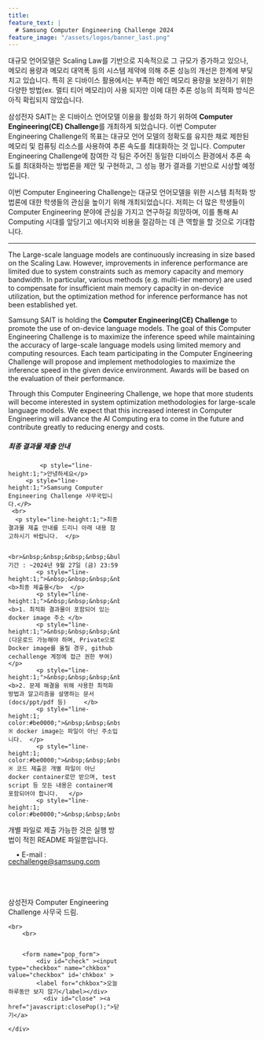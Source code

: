```yaml
---
title:
feature_text: |
  # Samsung Computer Engineering Challenge 2024
feature_image: "/assets/logos/banner_last.png"
---
```


대규모 언어모델은 Scaling Law를 기반으로 지속적으로 그 규모가 증가하고 있으나, 메모리 용량과 메모리 대역폭 등의 시스템 제약에 의해 추론 성능의 개선은 한계에 부딪치고 있습니다.
특히 온 디바이스 활용에서는 부족한 메인 메모리 용량을 보완하기 위한 다양한 방법(ex. 멀티 티어 메모리)이 사용 되지만 이에 대한 추론 성능의 최적화 방식은 아직 확립되지 않았습니다.

삼성전자 SAIT는 온 디바이스 언어모델 이용을 활성화 하기 위하여 **Computer Engineering(CE) Challenge**를 개최하게 되었습니다.
이번 Computer Engineering Challenge의 목표는 대규모 언어 모델의 정확도를 유지한 채로 제한된 메모리 및 컴퓨팅 리소스를 사용하여 추론 속도를 최대화하는 것 입니다.
Computer Engineering Challenge에 참여한 각 팀은 주어진 동일한 디바이스 환경에서 추론 속도를 최대화하는 방법론을 제안 및 구현하고, 그 성능 평가 결과를 기반으로 시상할 예정입니다.

이번 Computer Engineering Challenge는 대규모 언어모델을 위한 시스템 최적화 방법론에 대한 학생들의 관심을 높이기 위해 개최되었습니다. 저희는 더 많은 학생들이 Computer Engineering 분야에 관심을 가지고 연구하길 희망하며, 이를 통해 AI Computing 시대를 앞당기고 에너지와 비용을 절감하는 데 큰 역할을 할 것으로 기대합니다.    


<hr />

The Large-scale language models are continuously increasing in size based on the Scaling Law. However, improvements in inference performance are limited due to system constraints such as memory capacity and memory bandwidth. In particular, various methods (e.g. multi-tier memory) are used to compensate for insufficient main memory capacity in on-device utilization, but the optimization method for inference performance has not been established yet.

Samsung SAIT is holding the **Computer Engineering(CE) Challenge** to promote the use of on-device language models. The goal of this Computer Engineering Challenge is to maximize the inference speed while maintaining the accuracy of large-scale language models using limited memory and computing resources. Each team participating in the Computer Engineering Challenge will propose and implement methodologies to maximize the inference speed in the given device environment. Awards will be based on the evaluation of their performance.

Through this Computer Engineering Challenge, we hope that more students will become interested in system optimization methodologies for large-scale language models. We expect that this increased interest in Computer Engineering will advance the AI Computing era to come in the future and contribute greatly to reducing energy and costs.

<!-- layer popup content -->
<div class="layerPopup" id="layer_popup" style="visibility: visible;">
    <div class="layerBox" style="width: 45%;">
        <h5 class="title"> <b>최종 결과물 제출 안내</b></h5>
        <div class="cont">
		
             <p style="line-height:1;">안녕하세요</p>
	     <p style="line-height:1;">Samsung Computer Engineering Challenge 사무국입니다.</P>
     <br>
      <p style="line-height:1;">최종 결과물 제출 안내를 드리니 아래 내용 참고하시기 바랍니다.  </p>   
      
	        <br>&nbsp;&nbsp;&nbsp;&nbsp;&bull;&nbsp;기간 : ~2024년 9월 27일 (금) 23:59 
      		<p style="line-height:1;">&nbsp;&nbsp;&nbsp;&nbsp;&bull;&nbsp;<b>최종 제출물</b>  </p>        
    		<p style="line-height:1;">&nbsp;&nbsp;&nbsp;&nbsp;&nbsp;&nbsp;&nbsp;&nbsp;&nbsp; <b>1. 최적화 결과물이 포함되어 있는 docker image 주소 </b>   
      		<p style="line-height:1;">&nbsp;&nbsp;&nbsp;&nbsp;&nbsp;&nbsp;&nbsp;&nbsp;&nbsp;&nbsp;&nbsp; (다운로드 가능해야 하며, Private으로 Docker image를 올릴 경우, github cechallenge 계정에 접근 권한 부여)  </p> 
        	<p style="line-height:1;">&nbsp;&nbsp;&nbsp;&nbsp;&nbsp;&nbsp;&nbsp;&nbsp;&nbsp; <b>2. 문제 해결을 위해 사용한 최적화 방법과 알고리즘을 설명하는 문서 (docs/ppt/pdf 등)     </b>     
	        <p style="line-height:1; color:#be0000;">&nbsp;&nbsp;&nbsp;&nbsp;&nbsp;&nbsp;&nbsp;&nbsp;&nbsp;&nbsp;&nbsp; ※ docker image는 파일이 아닌 주소입니다.  </p>
	        <p style="line-height:1; color:#be0000;">&nbsp;&nbsp;&nbsp;&nbsp;&nbsp;&nbsp;&nbsp;&nbsp;&nbsp;&nbsp;&nbsp; ※ 코드 제출은 개별 파일이 아닌 docker container로만 받으며, test script 등 모든 내용은 container에 포함되어야 합니다.   </p>
	        <p style="line-height:1; color:#be0000;">&nbsp;&nbsp;&nbsp;&nbsp;&nbsp;&nbsp;&nbsp;&nbsp;&nbsp;&nbsp;&nbsp; 
   개별 파일로 제출 가능한 것은 실행 방법이 적힌 README 파일뿐입니다.   </p>
         	<p style="line-height:1;">&nbsp;&nbsp;&nbsp;&nbsp;&bull;&nbsp;E-mail : cechallenge@samsung.com </p>   
 	<br>   
              삼성전자 Computer Engineering Challenge 사무국 드림.
            
  	<br>  
        <br>  
                 
         
        <form name="pop_form">
            <div id="check" ><input type="checkbox" name="chkbox" value="checkbox" id='chkbox' >
            <label for="chkbox">오늘 하루동안 보지 않기</label></div>
		      <div id="close" ><a href="javascript:closePop();">닫기</a>
		
	</div>  
